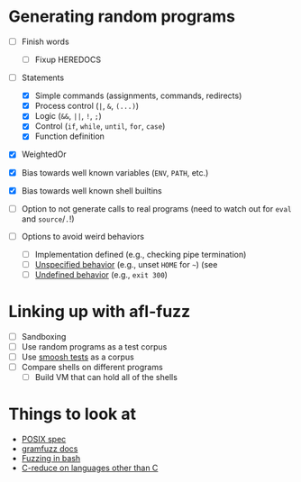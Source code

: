 # Generating random programs

- [ ] Finish words
  + [ ] Fixup HEREDOCS
- [ ] Statements
  + [X] Simple commands (assignments, commands, redirects)
  + [X] Process control (`|`, `&`, `(...)`)
  + [X] Logic (`&&`, `||`, `!`, `;`)
  + [X] Control (`if`, `while`, `until`, `for`, `case`)
  + [X] Function definition
  
- [X] WeightedOr 
  
- [X] Bias towards well known variables (`ENV`, `PATH`, etc.)
- [X] Bias towards well known shell builtins
- [ ] Option to not generate calls to real programs (need to watch out for `eval` and `source`/`.`!)
- [ ] Options to avoid weird behaviors
  + [ ] Implementation defined (e.g., checking pipe termination)
  + [ ] [Unspecified behavior](https://github.com/mgree/smoosh/blob/master/unspec.md) (e.g., unset `HOME` for `~`) (see 
  + [ ] [Undefined behavior](https://github.com/mgree/smoosh/blob/master/undef.md) (e.g., `exit 300`)

# Linking up with afl-fuzz

- [ ] Sandboxing
- [ ] Use random programs as a test corpus
- [ ] Use [smoosh tests](https://github.com/mgree/smoosh/blob/master/tests) as a corpus
- [ ] Compare shells on different programs
  + [ ] Build VM that can hold all of the shells

# Things to look at

- [POSIX spec](https://pubs.opengroup.org/onlinepubs/9699919799/)
- [gramfuzz docs](https://d0c-s4vage.github.io/gramfuzz/)
- [Fuzzing in bash](http://lcamtuf.blogspot.com/2014/10/bash-bug-how-we-finally-cracked.html)
- [C-reduce on languages other than C](https://linki.tools/2020/02/creduce-it-s-a-kind-of-magic.html)
